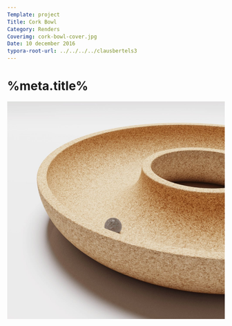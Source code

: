 ```yaml
---
Template: project
Title: Cork Bowl
Category: Renders
Coverimg: cork-bowl-cover.jpg
Date: 10 december 2016
typora-root-url: ../../../../clausbertels3
---
```


# %meta.title%

![cork-bowl-cover](/assets/renders/cork-bowl-cover.jpg)